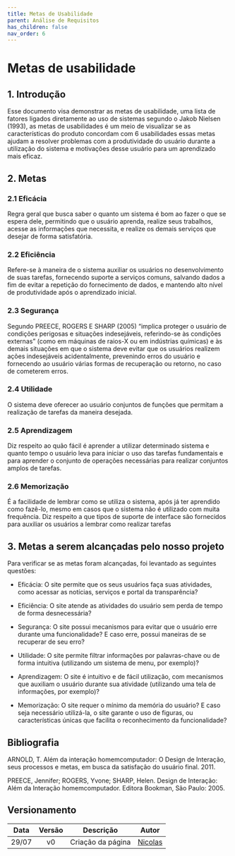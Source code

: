 ```yaml
---
title: Metas de Usabilidade
parent: Análise de Requisitos
has_children: false
nav_order: 6
---
```


# Metas de usabilidade


## 1. Introdução
Esse documento visa demonstrar as metas de usabilidade, uma lista de fatores ligados diretamente ao uso de sistemas segundo o Jakob Nielsen (1993), as metas de usabilidades é um meio de visualizar se as características do produto concordam com 6 usabilidades essas metas ajudam a resolver problemas com a produtividade do usuário durante a utilização do sistema e motivações desse usuário para um aprendizado mais eficaz.

## 2. Metas
### 2.1 Eficácia
Regra geral que busca saber o quanto um sistema é bom ao fazer o que se espera dele, permitindo que o usuário aprenda, realize seus trabalhos, acesse as informações que necessita, e realize os demais serviços que desejar de forma satisfatória. 

### 2.2 Eficiência
Refere-se à maneira de o sistema auxiliar os usuários no desenvolvimento de suas tarefas, fornecendo suporte a serviços comuns, salvando dados a fim de evitar a repetição do fornecimento de dados, e mantendo alto nível de produtividade após o aprendizado inicial. 

### 2.3 Segurança
Segundo PREECE, ROGERS E SHARP (2005) “implica proteger o usuário de condições perigosas e situações indesejáveis, referindo-se às condições externas” (como em máquinas de raios-X ou em indústrias químicas) e às demais situações em que o sistema deve evitar que os usuários realizem ações indesejáveis acidentalmente, prevenindo erros do usuário e fornecendo ao usuário várias formas de recuperação ou retorno, no caso de cometerem erros. 

### 2.4 Utilidade
O sistema deve oferecer ao usuário conjuntos de funções que permitam a realização de tarefas da maneira desejada.

### 2.5 Aprendizagem
Diz respeito ao quão fácil é aprender a utilizar determinado sistema e quanto tempo o usuário leva para iniciar o uso das tarefas fundamentais e para aprender o conjunto de operações necessárias para realizar conjuntos amplos de tarefas.

### 2.6 Memorização
É a facilidade de lembrar como se utiliza o sistema, após já  ter aprendido como fazê-lo, mesmo em casos que o sistema não é utilizado com muita frequência. Diz respeito a que tipos de suporte de interface são fornecidos para auxiliar os usuários a lembrar como realizar tarefas

## 3. Metas a serem alcançadas pelo nosso projeto
Para verificar se as metas foram alcançadas, foi levantado as seguintes questões:

* Eficácia: O site permite que os seus usuários faça suas atividades, como acessar as notícias, serviços e portal da transparência?   

* Eficiência: O site atende as atividades do usuário sem perda de tempo de forma desnecessária?

* Segurança: O site possui mecanismos para evitar que o usuário erre durante uma funcionalidade? E caso erre, possui maneiras de se recuperar de seu erro?

* Utilidade: O site permite filtrar informações por palavras-chave ou de forma intuitiva (utilizando um sistema de menu, por exemplo)?

* Aprendizagem: O site é intuitivo e de fácil utilização, com mecanismos que auxiliam o usuário durante sua atividade (utilizando uma tela de informações, por exemplo)?

* Memorização: O site requer o mínimo da memória do usuário? E caso seja necessário utilizá-la, o site garante o uso de figuras, ou características únicas que facilita o reconhecimento da funcionalidade?


## Bibliografia

ARNOLD, T. Além da interação homemcomputador: O Design de Interação, seus processos e metas, em busca da satisfação do usuário final. 2011.

PREECE, Jennifer; ROGERS, Yvone; SHARP, Helen. Design de Interação: Além da Interação homemcomputador. Editora Bookman, São Paulo: 2005. 

## Versionamento
 
| Data  | Versão |     Descrição     |    Autor    |
|:-----:|:------:|:-----------------:|:-----------:|
| 29/07 |   v0   | Criação da página  | [Nicolas](https://github.com/Nicolas-Roberto) |
